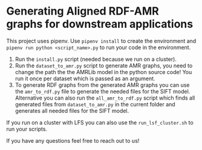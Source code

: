 # Generating Aligned RDF-AMR graphs for downstream applications

This project uses pipenv. Use `pipenv install` to create the environment and `pipenv run python <script_name>.py` to run your code in the environment.

1. Run the `install.py` script (needed because we run on a cluster).
2. Run the `dataset_to_amr.py` script to generate AMR graphs, you need to change the path the the AMRLib model in the python source code! You run it once per dataset which is passed as an argument.
3. To generate RDF graphs from the generated AMR graphs you can use the `amr_to_rdf.py` file to generate the needed files for the SIFT model. Alternative you can also run the `all_amr_to_rdf.py` script which finds all generated files from `dataset_to_amr.py` in the current folder and generates all needed files for the SIFT model.

If you run on a cluster with LFS you can also use the `run_lsf_cluster.sh` to run your scripts.


If you have any questions feel free to reach out to us!